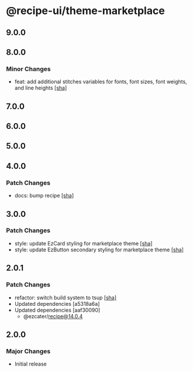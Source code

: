 # @recipe-ui/theme-marketplace

## 9.0.0

## 8.0.0

### Minor Changes

- feat: add additional stitches variables for fonts, font sizes, font weights, and line heights [[sha]](https://github.com/ezcater/recipe/commit/c8e9cb49)

## 7.0.0

## 6.0.0

## 5.0.0

## 4.0.0

### Patch Changes

- docs: bump recipe [[sha]](https://github.com/ezcater/recipe/commit/c7f0b772)

## 3.0.0

### Patch Changes

- style: update EzCard styling for marketplace theme [[sha]](https://github.com/ezcater/recipe/commit/96bf5dfd)
- style: update EzButton secondary styling for marketplace theme [[sha]](https://github.com/ezcater/recipe/commit/9603236e)

## 2.0.1

### Patch Changes

- refactor: switch build system to tsup [[sha]](https://github.com/ezcater/recipe/commit/aaf30090)
- Updated dependencies [a5318a6a]
- Updated dependencies [aaf30090]
  - @ezcater/recipe@14.0.4

## 2.0.0

### Major Changes

- Initial release
